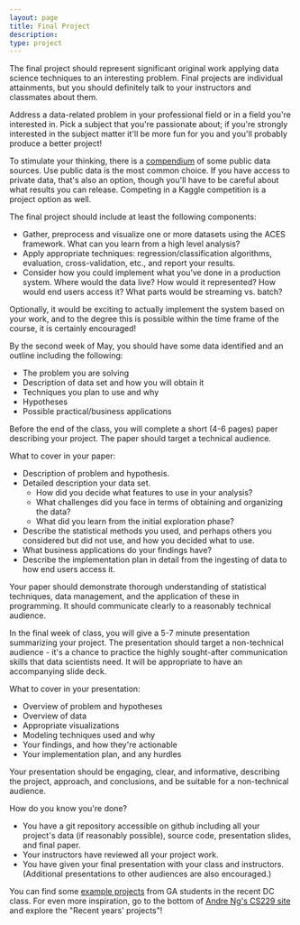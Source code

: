 ```yaml
---
layout: page
title: Final Project
description:
type: project
---
```


The final project should represent significant original work applying data science techniques to an interesting problem. Final projects are individual attainments, but you should definitely talk to your instructors and classmates about them.

Address a data­-related problem in your professional field or in a field you're interested in. Pick a subject that you're passionate about; if you're strongly interested in the subject matter it'll be more fun for you and you'll probably produce a better project!

To stimulate your thinking, there is a [compendium](data_sources.md) of some public data sources. Use public data is the most common choice. If you have access to private data, that's also an option, though you'll have to be careful about what results you can release. Competing in a Kaggle competition is a project option as well.

The final project should include at least the following components:

 * Gather, preprocess and visualize one or more datasets using the ACES framework. What can you learn from a high­ level analysis?
 * Apply appropriate techniques: regression/classification algorithms, evaluation, cross-­validation, etc., and report your results.
 * Consider how you could implement what you’ve done in a production system. Where would the data live? How would it represented? How would end ­users access it? What parts would be streaming vs. batch?

Optionally, it would be exciting to actually implement the system based on your work, and to the degree this is possible within the time frame of the course, it is certainly encouraged!

By the second week of May, you should have some data identified and an outline including the following:

 * The problem you are solving
 * Description of data set and how you will obtain it
 * Techniques you plan to use and why
 * Hypotheses
 * Possible practical/business applications


Before the end of the class, you will complete a short (4-6 pages) paper describing your project. The paper should target a technical audience.

What to cover in your paper:

 * Description of problem and hypothesis.
 * Detailed description your data set.
     * How did you decide what features to use in your analysis?
     * What challenges did you face in terms of obtaining and organizing the data?
     * What did you learn from the initial exploration phase?
 * Describe the statistical methods you used, and perhaps others you considered but did not use, and how you decided what to use.
 * What business applications do your findings have?
 * Describe the implementation plan in detail from the ingesting of data to how end ­users access it.

Your paper should demonstrate thorough understanding of statistical techniques, data management, and the application of these in programming. It should communicate clearly to a reasonably technical audience.

In the final week of class, you will give a 5-7 minute presentation summarizing your project. The presentation should target a non­-technical audience - it's a chance to practice the highly sought-after communication skills that data scientists need. It will be appropriate to have an accompanying slide deck.

What to cover in your presentation:

 * Overview of problem and hypotheses
 * Overview of data
 * Appropriate visualizations
 * Modeling techniques used and why
 * Your findings, and how they're actionable
 * Your implementation plan, and any hurdles

Your presentation should be engaging, clear, and informative, describing the project, approach, and conclusions, and be suitable for a non­-technical audience.

How do you know you're done?

 * You have a git repository accessible on github including all your project's data (if reasonably possible), source code, presentation slides, and final paper.
 * Your instructors have reviewed all your project work.
 * You have given your final presentation with your class and instructors. (Additional presentations to other audiences are also encouraged.)

You can find some [example projects](https://github.com/ajschumacher/gadsdc/tree/master/final_projects/examples) from GA students in the recent DC class. For even more inspiration, go to the bottom of [Andre Ng's CS229 site](http://cs229.stanford.edu/) and explore the "Recent years' projects"!
